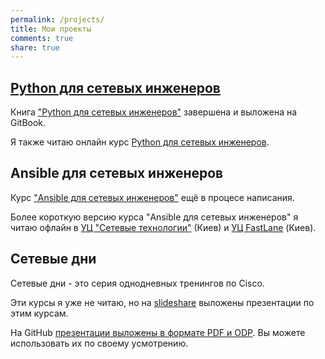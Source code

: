 ```yaml
---
permalink: /projects/
title: Мои проекты
comments: true
share: true
---
```


## [Python для сетевых инженеров](https://natenka.github.io/pyneng/)

Книга ["Python для сетевых инженеров"](https://www.gitbook.com/book/natenka/pyneng/details) завершена и выложена на GitBook.

Я также читаю онлайн курс [Python для сетевых инженеров](/pyneng-online/).

## Ansible для сетевых инженеров

Курс ["Ansible для сетевых инженеров"](https://www.gitbook.com/book/natenka/ansible-dlya-setevih-inzhenerov/details) ещё в процесе написания.

Более короткую версию курса "Ansible для сетевых инженеров" я читаю офлайн в [УЦ "Сетевые технологии"](http://nt.ua/education/coptrainings/Pages/NT-CMforHW.aspx) (Киев) и [УЦ FastLane](http://www.flane.com.ua/course/ot-naa) (Киев).

## Сетевые дни

Сетевые дни - это серия однодневных тренингов по Cisco.

Эти курсы я уже не читаю, но на [slideshare](http://www.slideshare.net/NatashaSamoylenko/presentations) выложены презентации по этим курсам.

На GitHub [презентации выложены в формате PDF и ODP](https://github.com/natenka/NetDay).
Вы можете использовать их по своему усмотрению.

